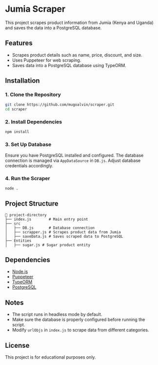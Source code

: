 # Jumia Scraper

This project scrapes product information from Jumia (Kenya and Uganda) and saves the data into a PostgreSQL database.

## Features
- Scrapes product details such as name, price, discount, and size.
- Uses Puppeteer for web scraping.
- Saves data into a PostgreSQL database using TypeORM.

## Installation

### 1. Clone the Repository
```sh
git clone https://github.com/mugoalvin/scraper.git
cd scraper
```

### 2. Install Dependencies
```sh
npm install
```

### 3. Set Up Database
Ensure you have PostgreSQL installed and configured. The database connection is managed via `AppDataSource` in `DB.js`. Adjust database credentials accordingly.

### 4. Run the Scraper
```sh
node .
```

## Project Structure
```
📁 project-directory
├── index.js        # Main entry point
├── src
│   ├── DB.js       # Database connection
│   ├── scrapper.js # Scrapes product data from Jumia
│   ├── saveData.js # Saves scraped data to PostgreSQL
├── Entities
│   ├── sugar.js # Sugar product entity
```

## Dependencies
- [Node.js](https://nodejs.org/)
- [Puppeteer](https://pptr.dev/)
- [TypeORM](https://typeorm.io/)
- [PostgreSQL](https://www.postgresql.org/)

## Notes
- The script runs in headless mode by default.
- Make sure the database is properly configured before running the script.
- Modify `urlObjs` in `index.js` to scrape data from different categories.

## License
This project is for educational purposes only.

